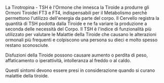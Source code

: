 La Tirotropina - TSH è l'Ormone che innesca la Tiroide a produrre gli Ormoni Tiroidei FT3 e FT4, indispensabili per il Metabolismo perchè permettono l'utilizzo dell'energia da parte del corpo. Il Cervello registra la quantità di TSH podotta dalla Tiroide e ne fa variare la produzione a seconda delle necessità del Corpo.
Il TSH è l'indice di funzionalità più utilizzato per valutare le Malattie della Tiroide che causano le alterazioni ormonali più frequenti e colpiscono una persona su dieci e molto spesso restano sconosciute.

Disfuzioni della Tiroide possono causare aumento o perdita di peso, affaticamento o iperattività, intolleranza al freddo o al caldo. 

Questi sintomi devono essere presi in considerazione quando si curano malattie della tiroide.